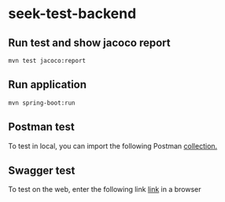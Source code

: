 # seek-test-backend

## Run test and show jacoco report
`
mvn test jacoco:report
`

## Run application
`
mvn spring-boot:run
`

## Postman test
To test in local, you can import the following Postman [collection.](postman/Candidates_API.postman_collection.json)

## Swagger test
To test on the web, enter the following link
[link](http://localhost:8080/swagger-ui/index.html) in a browser

